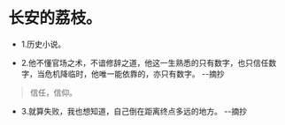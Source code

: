 # 长安的荔枝。

- 1.历史小说。

- 2.他不懂官场之术，不谙修辞之道，他这一生熟悉的只有数字，也只信任数字，当危机降临时，他唯一能依靠的，亦只有数字。 --摘抄

>信任，信仰。

- 3.就算失败，我也想知道，自己倒在距离终点多远的地方。 --摘抄
